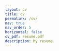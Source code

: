 ```yaml
---
layout: cv
title: cv
permalink: /cv/
nav: true
nav_order: 5
horizontal: false
cv_pdf: resume.pdf
description: My resume.
---
```


<!-- <iframe width="100%" height="800" src="/assets/pdf/resume.pdf"> -->